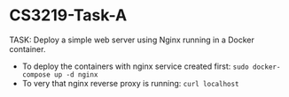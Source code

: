 # CS3219-Task-A
TASK: Deploy a simple web server using Nginx running in a Docker container.

- To deploy the containers with nginx service created first:
`sudo docker-compose up -d nginx`  
- To very that nginx reverse proxy is running:
`curl localhost`

